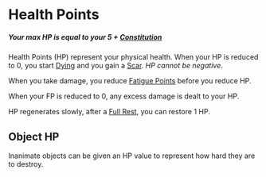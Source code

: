 # Health Points
##### Your max HP is equal to your 5 + [Constitution](../Chosen%20Statistics/Constitution.md)

Health Points (HP) represent your physical health. When your HP is reduced to 0, you start [Dying](../../Conditions/Dying.md) and you gain a [Scar](Scars.md). *HP cannot be negative.*

When you take damage, you reduce [Fatigue Points](Fatigue%20Points.md) before you reduce HP.

When your FP is reduced to 0, any excess damage is dealt to your HP.

HP regenerates slowly, after a [Full Rest](../../Game%20Procedures/Resting.md#Full%20Rest), you can restore 1 HP.
## Object HP
Inanimate objects can be given an HP value to represent how hard they are to destroy.
